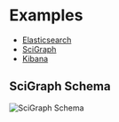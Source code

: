 # Examples

* [Elasticsearch](elasticsearch)
* [SciGraph](graphdb)
* [Kibana](kibana)

## SciGraph Schema

![SciGraph Schema](../data-model/scigraph-schema.png "SciGraph Schema")
